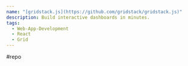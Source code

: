 ```yaml
---
name: "[gridstack.js](https://github.com/gridstack/gridstack.js)"
description: Build interactive dashboards in minutes.
tags:
  - Web-App-Development
  - React
  - Grid
---
```

#repo